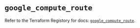 # `google_compute_route`

Refer to the Terraform Registory for docs: [`google_compute_route`](https://registry.terraform.io/providers/hashicorp/google-beta/4.77.0/docs/resources/google_compute_route).

